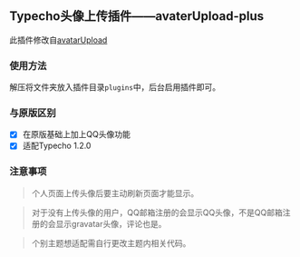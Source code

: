 ## Typecho头像上传插件——avaterUpload-plus

此插件修改自[avatarUpload](https://gaobukai.com/phpsoft/311.html)

### 使用方法

解压将文件夹放入插件目录`plugins`中，后台启用插件即可。

### 与原版区别

- [x] 在原版基础上加上QQ头像功能
- [x] 适配Typecho 1.2.0

### 注意事项

>个人页面上传头像后要主动刷新页面才能显示。

>对于没有上传头像的用户，QQ邮箱注册的会显示QQ头像，不是QQ邮箱注册的会显示gravatar头像，评论也是。

>个别主题想适配需自行更改主题内相关代码。
